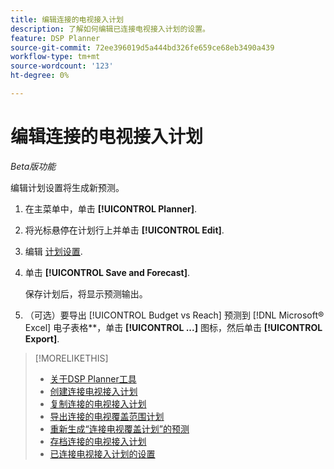```yaml
---
title: 编辑连接的电视接入计划
description: 了解如何编辑已连接电视接入计划的设置。
feature: DSP Planner
source-git-commit: 72ee396019d5a444bd326fe659ce68eb3490a439
workflow-type: tm+mt
source-wordcount: '123'
ht-degree: 0%

---
```


# 编辑连接的电视接入计划

*Beta版功能*

编辑计划设置将生成新预测。

1. 在主菜单中，单击 **[!UICONTROL Planner]**.

1. 将光标悬停在计划行上并单击 **[!UICONTROL Edit]**.

1. 编辑 [计划设置](planner-settings.md).

1. 单击 **[!UICONTROL Save and Forecast]**.

   保存计划后，将显示预测输出。

1. （可选）要导出 [!UICONTROL Budget vs Reach] 预测到 [!DNL Microsoft® Excel] 电子表格**，单击 **[!UICONTROL ...]** 图标，然后单击 **[!UICONTROL Export]**.

>[!MORELIKETHIS]
>
>* [关于DSP Planner工具](planner-about.md)
>* [创建连接电视接入计划](planner-create.md)
>* [复制连接的电视接入计划](planner-duplicate.md)
>* [导出连接的电视覆盖范围计划](planner-export.md)
>* [重新生成“连接电视覆盖计划”的预测](planner-forecast.md)
>* [存档连接的电视接入计划](planner-archive.md)
>* [已连接电视接入计划的设置](planner-settings.md)
